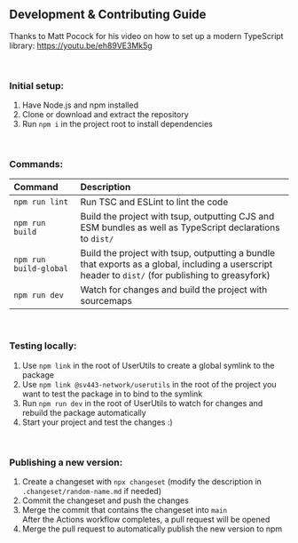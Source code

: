 ## Development & Contributing Guide
Thanks to Matt Pocock for his video on how to set up a modern TypeScript library: https://youtu.be/eh89VE3Mk5g

<br>

### Initial setup:
1. Have Node.js and npm installed
2. Clone or download and extract the repository
3. Run `npm i` in the project root to install dependencies

<br>

### Commands:
| Command | Description |
| :-- | :-- |
| `npm run lint` | Run TSC and ESLint to lint the code |
| `npm run build` | Build the project with tsup, outputting CJS and ESM bundles as well as TypeScript declarations to `dist/` |
| `npm run build-global` | Build the project with tsup, outputting a bundle that exports as a global, including a userscript header to `dist/` (for publishing to greasyfork) |
| `npm run dev` | Watch for changes and build the project with sourcemaps |

<br>

### Testing locally:
1. Use `npm link` in the root of UserUtils to create a global symlink to the package
2. Use `npm link @sv443-network/userutils` in the root of the project you want to test the package in to bind to the symlink
3. Run `npm run dev` in the root of UserUtils to watch for changes and rebuild the package automatically
4. Start your project and test the changes :)

<br>

### Publishing a new version:
1. Create a changeset with `npx changeset` (modify the description in `.changeset/random-name.md` if needed)
2. Commit the changeset and push the changes
3. Merge the commit that contains the changeset into `main`  
  After the Actions workflow completes, a pull request will be opened
4. Merge the pull request to automatically publish the new version to npm
